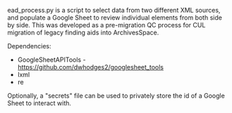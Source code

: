 ead_process.py is a script to select data from two different XML sources, and populate a Google Sheet to review individual elements from both side by side. This was developed as a pre-migration QC process for CUL migration of legacy finding aids into ArchivesSpace.

Dependencies:

* GoogleSheetAPITools - https://github.com/dwhodges2/googlesheet_tools
* lxml
* re

Optionally, a "secrets" file can be used to privately store the id of a Google Sheet to interact with.

